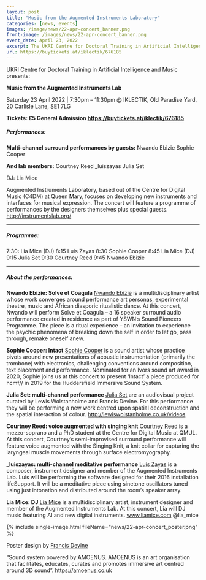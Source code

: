 ```yaml
---
layout: post
title: "Music from the Augmented Instruments Laboratory"
categories: [news, events]
images: /image/news/22-apr-concert_banner.png
front-image: /images/news/22-apr-concert_banner.png
event_date: April 23, 2022
excerpt: The UKRI Centre for Doctoral Training in Artificial Intelligence and Music presents the third edition of Music from the Augmented Instruments Lab.
url: https://buytickets.at/iklectik/676185
---
```


UKRI Centre for Doctoral Training in Artificial Intelligence and Music presents:

**Music from the Augmented Instruments Lab**

Saturday 23 April 2022 | 7:30pm – 11:30pm
@ IKLECTIK, Old Paradise Yard, 20 Carlisle Lane, SE1 7LG

**Tickets: £5 General Admission https://buytickets.at/iklectik/676185**

##### Performances:

**Multi-channel surround performances by guests:**
Nwando Ebizie
Sophie Cooper

**And lab members:**
Courtney Reed
\_luiszayas
Julia Set

DJ: Lia Mice

Augmented Instruments Laboratory, based out of the Centre for Digital Music (C4DM) at Queen Mary, focuses on developing new instruments and interfaces for musical expression. The concert will feature a programme of performances by the designers themselves plus special guests.
http://instrumentslab.org/

---------------------

##### Programme:

7:30: Lia Mice (DJ)
8:15 Luis Zayas
8:30 Sophie Cooper
8:45 Lia Mice (DJ)
9:15 Julia Set
9:30 Courtney Reed
9:45 Nwando Ebizie

---------------------

##### About the performances:

**Nwando Ebizie: Solve et Coagula**
[Nwando Ebizie](https://www.nwandoebizie.com) is a multidisciplinary artist whose work converges around performance art personas, experimental theatre, music and African diasporic ritualistic dance. At this concert, Nwando will perform Solve et Coagula – a 16 speaker surround audio performance created in residence as part of YSWN’s Sound Pioneers Programme. The piece is a ritual experience – an invitation to experience the psychic phenomena of breaking down the self in order to let go, pass through, remake oneself anew.

**Sophie Cooper: Intact**
[Sophie Cooper](http://sophiecoopermusic.com/) is a sound artist whose practice pivots around new presentations of acoustic instrumentation (primarily the trombone) with electronics, challenging conventions around composition, text placement and performance. Nominated for an Ivors sound art award in 2020, Sophie joins us at this concert to present ‘Intact’ a piece produced for hcmf// in 2019 for the Huddersfield Immersive Sound System.

**Julia Set: multi-channel performance**
[Julia Set](https://juliaset.bandcamp.com/) are an audiovisual project curated by Lewis Wolstanholme and Francis Devine. For this performance they will be performing a new work centred upon spatial deconstruction and the spatial interaction of colour. http://lewiswolstanholme.co.uk/videos

**Courtney Reed: voice augmented with singing knit**
[Courtney Reed](https://courtneynreed.wordpress.com/) is a mezzo-soprano and a PhD student at the Centre for Digital Music at QMUL. At this concert, Courtney’s semi-improvised surround performance will feature voice augmented with the Singing Knit, a knit collar for capturing the laryngeal muscle movements through surface electromyography.

**\_luiszayas: multi-channel meditative performance**
[Luis Zayas](https://spiritualadvisoruk.bandcamp.com/) is a composer, instrument designer and member of the Augmented Instruments Lab. Luis will be performing the software designed for their 2016 installation lifeSupport. It will be a meditative piece using sinetone oscillators tuned using just intonation and distributed around the room’s speaker array.

**Lia Mice: DJ**
[Lia Mice](https://www.liamice.com/) is a multidisciplinary artist, instrument designer and member of the Augmented Instruments Lab. At this concert, Lia will DJ music featuring AI and new digital instruments. www.liamice.com @lia_mice

{% include single-image.html fileName="news/22-apr-concert_poster.png" %}

Poster design by [Francis Devine](http://francisdevine.co.uk/)

“Sound system powered by AMOENUS. AMOENUS is an art organisation that facilitates, educates, curates and promotes immersive art centred around 3D sound”.
https://amoenus.co.uk
